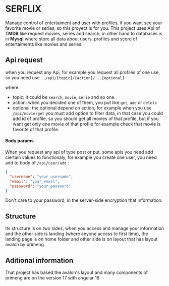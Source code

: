 # SERFLIX

Manage control of entertaiment and user with profiles, if you want see your 
favorite movie or series, so this proyect is for you.
This project uses Api of **TMDB** like request movies, series and search, in other hand to databases is in **Mysql** where store all data about users, profiles and score of entertaiments like movies and series.

## Api request

when you request any Api, for example you request all profiles of one use, so you need use
``../api/[topic]/[action]/...[optional]``

where:
- topic: it could be ``search``, ``movie``, ``serie`` and so one.
- action: when you decided one of them, you put like ``get``, ``add`` or ``delete``
- optional: the optional depend on action, for example when you use ``/api/movie/get``
you must add option to filter data, in that case you could add id of profile, so you should get all movies of that profile, but if you want get only one movie of that profile for example check that movie is favorite of that profile.

#### Body params

When you request any api of type post or put, some apis you need add
ciertain values to functionaly, for example you create one user, you need add to body of ``/api/user/add`` : 

```json
{
  "username": "your_username",
  "email": "your_email",
  "password": "your_password"
}
```

Don't care to your password, in the server-side encryption that information.

## Structure 

Its structure is on two sides, when you access and manage your information and the other side is landing (where anyone access to first time), the landing page is on home folder and other side is on layout that has layout avalon by primeng.

## Aditional information
That project has based the avalon's layout and many components of primeng are on the version 17 with angular 18
